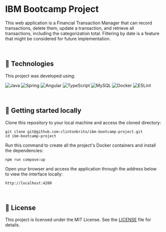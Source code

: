 # IBM Bootcamp Project

This web application is a Financial Transaction Manager that can record transactions, delete them, update a transaction, and retrieve all transactions, including the categorization total. Filtering by date is a feature that might be considered for future implementation.

<br>

## 🧪 Technologies

This project was developed using:

  ![Java](https://img.shields.io/badge/java-%23ED8B00.svg?style=for-the-badge&logo=openjdk&logoColor=white)
  ![Spring](https://img.shields.io/badge/spring-%236DB33F.svg?style=for-the-badge&logo=spring&logoColor=white)
  ![Angular](https://img.shields.io/badge/angular-%23DD0031.svg?style=for-the-badge&logo=angular&logoColor=white)
  ![TypeScript](https://img.shields.io/badge/typescript-%23007ACC.svg?style=for-the-badge&logo=typescript&logoColor=white)
  ![MySQL](https://img.shields.io/badge/MySQL-005C84?style=for-the-badge&logo=mysql&logoColor=white)
  ![Docker](https://img.shields.io/badge/docker-%230db7ed.svg?style=for-the-badge&logo=docker&logoColor=white)
  ![ESLint](https://img.shields.io/badge/ESLint-4B3263?style=for-the-badge&logo=eslint&logoColor=white)

<br>

## 🚀 Getting started locally

<p style>Clone this repository to your local machine and access the cloned directory:</p>
<pre><code>git clone git@github.com:clintonbrito/ibm-bootcamp-project.git
cd ibm-bootcamp-project
</code></pre>
<p>Run this command to create all the project's Docker containers and install the dependencies:</p>

<pre><code>npm run compose:up</code></pre>

Open your browser and access the application through the address below to view the interface locally:

<pre><code>http://localhost:4200</code></pre>

<br>

## 📝 License
This project is licensed under the MIT License. See the <a target="_blank" rel="noopener" href="https://github.com/clintonbrito/recipes-app/blob/5c4b1a74ab43a352c393def783f06080b7256088/LICENSE">LICENSE</a> file for details.
